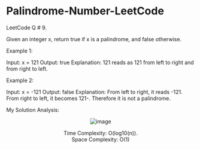 # Palindrome-Number-LeetCode

LeetCode Q # 9.

Given an integer x, return true if x is a palindrome, and false otherwise.

Example 1:

Input: x = 121
Output: true
Explanation: 121 reads as 121 from left to right and from right to left.

Example 2:

Input: x = -121
Output: false
Explanation: From left to right, it reads -121. From right to left, it becomes 121-. Therefore it is not a palindrome.

My Solution Analysis:

<div align = "center">

![image](https://github.com/xo-azeem/Palindrome-Number-LeetCode/assets/171427226/b1800d9c-0410-4e8b-98f0-1d2200da75e5)

Time Complexity: O(log10(n)).</br>Space Complexity: O(1)

</div>
